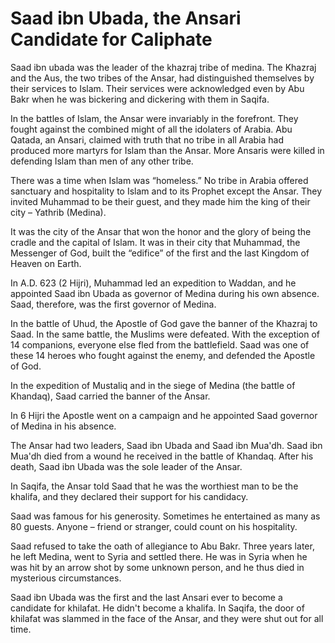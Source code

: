 Saad ibn Ubada, the Ansari Candidate for Caliphate
==================================================

Saad ibn ubada was the leader of the khazraj tribe of medina. The
Khazraj and the Aus, the two tribes of the Ansar, had distinguished
themselves by their services to Islam. Their services were acknowledged
even by Abu Bakr when he was bickering and dickering with them in
Saqifa.

In the battles of Islam, the Ansar were invariably in the forefront.
They fought against the combined might of all the idolaters of Arabia.
Abu Qatada, an Ansari, claimed with truth that no tribe in all Arabia
had produced more martyrs for Islam than the Ansar. More Ansaris were
killed in defending Islam than men of any other tribe.

There was a time when Islam was “homeless.” No tribe in Arabia offered
sanctuary and hospitality to Islam and to its Prophet except the Ansar.
They invited Muhammad to be their guest, and they made him the king of
their city – Yathrib (Medina).

It was the city of the Ansar that won the honor and the glory of being
the cradle and the capital of Islam. It was in their city that Muhammad,
the Messenger of God, built the “edifice” of the first and the last
Kingdom of Heaven on Earth.

In A.D. 623 (2 Hijri), Muhammad led an expedition to Waddan, and he
appointed Saad ibn Ubada as governor of Medina during his own absence.
Saad, therefore, was the first governor of Medina.

In the battle of Uhud, the Apostle of God gave the banner of the Khazraj
to Saad. In the same battle, the Muslims were defeated. With the
exception of 14 companions, everyone else fled from the battlefield.
Saad was one of these 14 heroes who fought against the enemy, and
defended the Apostle of God.

In the expedition of Mustaliq and in the siege of Medina (the battle of
Khandaq), Saad carried the banner of the Ansar.

In 6 Hijri the Apostle went on a campaign and he appointed Saad governor
of Medina in his absence.

The Ansar had two leaders, Saad ibn Ubada and Saad ibn Mua'dh. Saad ibn
Mua'dh died from a wound he received in the battle of Khandaq. After his
death, Saad ibn Ubada was the sole leader of the Ansar.

In Saqifa, the Ansar told Saad that he was the worthiest man to be the
khalifa, and they declared their support for his candidacy.

Saad was famous for his generosity. Sometimes he entertained as many as
80 guests. Anyone – friend or stranger, could count on his hospitality.

Saad refused to take the oath of allegiance to Abu Bakr. Three years
later, he left Medina, went to Syria and settled there. He was in Syria
when he was hit by an arrow shot by some unknown person, and he thus
died in mysterious circumstances.

Saad ibn Ubada was the first and the last Ansari ever to become a
candidate for khilafat. He didn't become a khalifa. In Saqifa, the door
of khilafat was slammed in the face of the Ansar, and they were shut out
for all time.


